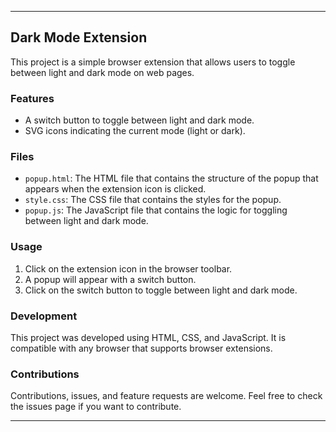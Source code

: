 ---

## Dark Mode Extension

This project is a simple browser extension that allows users to toggle between light and dark mode on web pages.

### Features
- A switch button to toggle between light and dark mode.
- SVG icons indicating the current mode (light or dark).

### Files
- `popup.html`: The HTML file that contains the structure of the popup that appears when the extension icon is clicked.
- `style.css`: The CSS file that contains the styles for the popup.
- `popup.js`: The JavaScript file that contains the logic for toggling between light and dark mode.

### Usage
1. Click on the extension icon in the browser toolbar.
2. A popup will appear with a switch button.
3. Click on the switch button to toggle between light and dark mode.

### Development
This project was developed using HTML, CSS, and JavaScript. It is compatible with any browser that supports browser extensions.

### Contributions
Contributions, issues, and feature requests are welcome. Feel free to check the issues page if you want to contribute.

----
